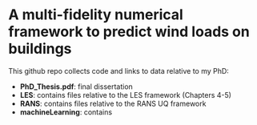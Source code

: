 # A multi-fidelity numerical framework to predict wind loads on buildings
This github repo collects code and links to data relative to my PhD:
  - **PhD_Thesis.pdf**: final dissertation
  - **LES**: contains files relative to the LES framework (Chapters 4-5)
  - **RANS**: contains files relative to the RANS UQ framework 
  - **machineLearning**: contains 
